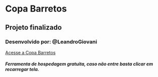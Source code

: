 # Copa Barretos
## Projeto finalizado
### Desenvolvido por: @LeandroGiovani

[Acesse a Copa Barretos](https://fancy-sorbet-cd22c3.netlify.app/)

##### Ferramenta de hospedagem gratuita, caso não entre basta clicar em recarregar tela.